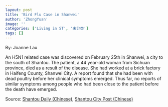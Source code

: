 ```yaml
---
layout: post
title: 'Bird Flu Case in Shanwei'
author: 'ZhongYuan'
image: ''
categories: ['Living in ST', '未分类']
tags: []
---
```


By: Joanne Lau

An H5N1 related case was discovered on February 25th in Shanwei, a city to the south of Shantou. The patient, a 44 year-old woman from Sichuan province, died as a result of the disease. She had worked at a brick factory in Haifeng County, Shanwei City. A report found that she had been with dead poultry before her clinical symptoms emerged. Thus far, no reports of similar symptoms among people who had been close to the patient before the death have emerged. 

Source: [Shantou Daily (Chinese)](http://www.stdaily.com.cn/strb/20080226/gb/strb^3131^4^St260003.htm), [Shantou City Post (Chinese)](http://edu.imgcache.qq.com/qzone/dataset/mloader.swf)

